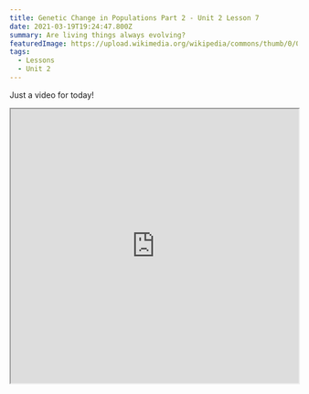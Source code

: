 ```yaml
---
title: Genetic Change in Populations Part 2 - Unit 2 Lesson 7
date: 2021-03-19T19:24:47.800Z
summary: Are living things always evolving?
featuredImage: https://upload.wikimedia.org/wikipedia/commons/thumb/0/04/Booted_eagle_in_flight.jpg/1280px-Booted_eagle_in_flight.jpg
tags:
  - Lessons
  - Unit 2
---
```

Just a video for today!

<div class="youtube-container"><iframe class="responsive-iframe" src="https://drive.google.com/file/d/13qg6nQneIowwDxf2EM4sZ0d0vucCKV6T/preview" width="100%" height="480"></iframe></div>